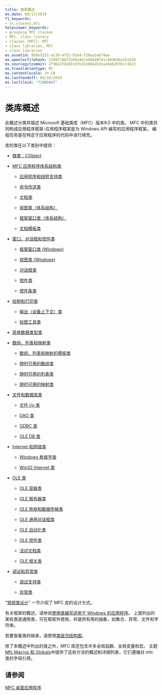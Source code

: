 ```yaml
---
title: 类库概述
ms.date: 09/17/2019
f1_keywords:
- vc.classes.mfc
helpviewer_keywords:
- grouping MFC classes
- MFC, class library
- classes [MFC], MFC
- class libraries, MFC
- class libraries
ms.assetid: 9b0e3152-ac39-4f52-91b4-f20aa3a674aa
ms.openlocfilehash: 23097c0bf3399a4dced6640f41c0d46dba101b26
ms.sourcegitcommit: 2f96e2fda591d7b1b28842b2ea24e6297bcc3622
ms.translationtype: MT
ms.contentlocale: zh-CN
ms.lasthandoff: 09/18/2019
ms.locfileid: "71095947"
---
```

# <a name="class-library-overview"></a>类库概述

此概述分类并描述 Microsoft 基础类库（MFC）版本9.0 中的类。 MFC 中的类共同构成应用程序框架-应用程序框架是为 Windows API 编写的应用程序框架。 编程任务是在特定于应用程序的代码中进行填充。

库的类在以下类别中提供：

- [根类：CObject](../mfc/root-class-cobject.md)

- [MFC 应用程序体系结构类](../mfc/mfc-application-architecture-classes.md)

   - [应用程序和线程支持类](../mfc/application-and-thread-support-classes.md)

   - [命令传送类](../mfc/command-routing-classes.md)

   - [文档类](../mfc/document-classes.md)

   - [视图类（体系结构）](../mfc/view-classes-architecture.md)

   - [框架窗口类（体系结构）](../mfc/frame-window-classes-architecture.md)

   - [文档模板类](../mfc/document-template-classes.md)

- [窗口、对话框和控件类](../mfc/window-dialog-and-control-classes.md)

   - [框架窗口类 (Windows)](../mfc/frame-window-classes-windows.md)

   - [视图类 (Windows)](../mfc/view-classes-windows.md)

   - [对话框类](../mfc/dialog-box-classes.md)

   - [控件类](../mfc/control-classes.md)

   - [控件条类](../mfc/control-bar-classes.md)

- [绘制和打印类](../mfc/drawing-and-printing-classes.md)

   - [输出（设备上下文）类](../mfc/output-device-context-classes.md)

   - [绘图工具类](../mfc/drawing-tool-classes.md)

- [简单数据类型类](../mfc/simple-data-type-classes.md)

- [数组、列表和映射类](../mfc/array-list-and-map-classes.md)

   - [数组、列表和映射的模板类](../mfc/template-classes-for-arrays-lists-and-maps.md)

   - [随时可用的数组类](../mfc/ready-to-use-array-classes.md)

   - [随时可用的列表类](../mfc/ready-to-use-list-classes.md)

   - [随时可用的映射类](../mfc/ready-to-use-map-classes.md)

- [文件和数据库类](../mfc/file-and-database-classes.md)

   - [文件 i/o 类](../mfc/file-i-o-classes.md)

   - [DAO 类](../mfc/dao-classes.md)

   - [ODBC 类](../mfc/odbc-classes.md)

   - [OLE DB 类](../mfc/ole-db-classes.md)

- [Internet 和网络类](../mfc/internet-and-networking-classes.md)

   - [Windows 套接字类](../mfc/windows-sockets-classes.md)

   - [Win32 Internet 类](../mfc/win32-internet-classes.md)

- [OLE 类](../mfc/ole-classes.md)

   - [OLE 容器类](../mfc/ole-container-classes.md)

   - [OLE 服务器类](../mfc/ole-server-classes.md)

   - [OLE 拖放和数据传输类](../mfc/ole-drag-and-drop-and-data-transfer-classes.md)

   - [OLE 通用对话框类](../mfc/ole-common-dialog-classes.md)

   - [OLE 自动化类](../mfc/ole-automation-classes.md)

   - [OLE 控件类](../mfc/ole-control-classes.md)

   - [活动文档类](../mfc/active-document-classes.md)

   - [OLE 相关类](../mfc/ole-related-classes.md)

- [调试和异常类](../mfc/debugging-and-exception-classes.md)

   - [调试支持类](../mfc/debugging-support-classes.md)

   - [异常类](../mfc/exception-classes.md)

"[常规类设计](../mfc/general-class-design-philosophy.md)" 一节介绍了 MFC 库的设计方式。

有关框架的概述，请参阅[使用类编写适用于 Windows 的应用程序](../mfc/using-the-classes-to-write-applications-for-windows.md)。 上面列出的某些类是通用类，可在框架外使用，并提供有用的抽象，如集合、异常、文件和字符串。

若要查看类的继承，请使用[类层次结构图](../mfc/hierarchy-chart.md)。

除了本概述中列出的类之外，MFC 库还包含许多全局函数、全局变量和宏。 主题[Mfc Macros 和 Globals](../mfc/reference/mfc-macros-and-globals.md)中提供了这些方法的概述和详细列表，它们遵循对 mfc 类的字母引用。

## <a name="see-also"></a>请参阅

[MFC 桌面应用程序](../mfc/mfc-desktop-applications.md)

